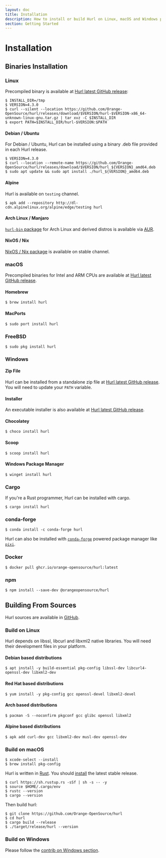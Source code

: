 ```yaml
---
layout: doc
title: Installation
description: How to install or build Hurl on Linux, macOS and Windows platform.
section: Getting Started
---
```


# Installation

## Binaries Installation

### Linux

Precompiled binary is available at [Hurl latest GitHub release]:

```shell
$ INSTALL_DIR=/tmp
$ VERSION=4.3.0
$ curl --silent --location https://github.com/Orange-OpenSource/hurl/releases/download/$VERSION/hurl-$VERSION-x86_64-unknown-linux-gnu.tar.gz | tar xvz -C $INSTALL_DIR
$ export PATH=$INSTALL_DIR/hurl-$VERSION:$PATH
```

#### Debian / Ubuntu

For Debian / Ubuntu, Hurl can be installed using a binary .deb file provided in each Hurl release.

```shell
$ VERSION=4.3.0
$ curl --location --remote-name https://github.com/Orange-OpenSource/hurl/releases/download/$VERSION/hurl_${VERSION}_amd64.deb
$ sudo apt update && sudo apt install ./hurl_${VERSION}_amd64.deb
```

#### Alpine

Hurl is available on `testing` channel.

```shell
$ apk add --repository http://dl-cdn.alpinelinux.org/alpine/edge/testing hurl
```

#### Arch Linux / Manjaro

[`hurl-bin` package] for Arch Linux and derived distros is available via [AUR].

#### NixOS / Nix

[NixOS / Nix package] is available on stable channel.

### macOS

Precompiled binaries for Intel and ARM CPUs are available at [Hurl latest GitHub release].

#### Homebrew

```shell
$ brew install hurl
```

#### MacPorts

```shell
$ sudo port install hurl
```

### FreeBSD

```shell
$ sudo pkg install hurl
```

### Windows

#### Zip File

Hurl can be installed from a standalone zip file at [Hurl latest GitHub release]. You will need to update your `PATH` variable.

#### Installer

An executable installer is also available at [Hurl latest GitHub release].

#### Chocolatey

```shell
$ choco install hurl
```

#### Scoop

```shell
$ scoop install hurl
```

#### Windows Package Manager

```shell
$ winget install hurl
```

### Cargo

If you're a Rust programmer, Hurl can be installed with cargo.

```shell
$ cargo install hurl
```

### conda-forge

```shell
$ conda install -c conda-forge hurl
```

Hurl can also be installed with [`conda-forge`] powered package manager like [`pixi`]. 

### Docker

```shell
$ docker pull ghcr.io/orange-opensource/hurl:latest
```

### npm

```shell
$ npm install --save-dev @orangeopensource/hurl
```

## Building From Sources

Hurl sources are available in [GitHub].

### Build on Linux

Hurl depends on libssl, libcurl and libxml2 native libraries. You will need their development files in your platform.


#### Debian based distributions

```shell
$ apt install -y build-essential pkg-config libssl-dev libcurl4-openssl-dev libxml2-dev
```

#### Red Hat based distributions

```shell
$ yum install -y pkg-config gcc openssl-devel libxml2-devel
```

#### Arch based distributions

```shell
$ pacman -S --noconfirm pkgconf gcc glibc openssl libxml2
```

#### Alpine based distributions

```shell
$ apk add curl-dev gcc libxml2-dev musl-dev openssl-dev 
```

### Build on macOS

```shell
$ xcode-select --install
$ brew install pkg-config
```

Hurl is written in [Rust]. You should [install] the latest stable release.

```shell
$ curl https://sh.rustup.rs -sSf | sh -s -- -y
$ source $HOME/.cargo/env
$ rustc --version
$ cargo --version
```

Then build hurl:

```shell
$ git clone https://github.com/Orange-OpenSource/hurl
$ cd hurl
$ cargo build --release
$ ./target/release/hurl --version
```

### Build on Windows

Please follow the [contrib on Windows section].

[GitHub]: https://github.com/Orange-OpenSource/hurl
[Hurl latest GitHub release]: https://github.com/Orange-OpenSource/hurl/releases/latest
[AUR]: https://wiki.archlinux.org/index.php/Arch_User_Repository
[`hurl-bin` package]: https://aur.archlinux.org/packages/hurl-bin/
[install]: https://www.rust-lang.org/tools/install
[Rust]: https://www.rust-lang.org
[contrib on Windows section]: https://github.com/Orange-OpenSource/hurl/blob/master/contrib/windows/README.md
[NixOS / Nix package]: https://search.nixos.org/packages?from=0&size=1&sort=relevance&type=packages&query=hurl
[`conda-forge`]: https://conda-forge.org
[`pixi`]: https://prefix.dev
